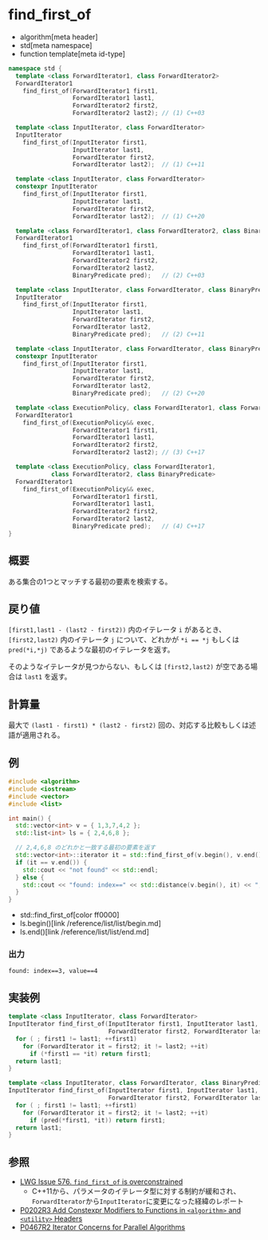 # find_first_of
* algorithm[meta header]
* std[meta namespace]
* function template[meta id-type]

```cpp
namespace std {
  template <class ForwardIterator1, class ForwardIterator2>
  ForwardIterator1
    find_first_of(ForwardIterator1 first1,
                  ForwardIterator1 last1,
                  ForwardIterator2 first2,
                  ForwardIterator2 last2); // (1) C++03

  template <class InputIterator, class ForwardIterator>
  InputIterator
    find_first_of(InputIterator first1,
                  InputIterator last1,
                  ForwardIterator first2,
                  ForwardIterator last2);  // (1) C++11

  template <class InputIterator, class ForwardIterator>
  constexpr InputIterator
    find_first_of(InputIterator first1,
                  InputIterator last1,
                  ForwardIterator first2,
                  ForwardIterator last2);  // (1) C++20

  template <class ForwardIterator1, class ForwardIterator2, class BinaryPredicate>
  ForwardIterator1
    find_first_of(ForwardIterator1 first1,
                  ForwardIterator1 last1,
                  ForwardIterator2 first2,
                  ForwardIterator2 last2,
                  BinaryPredicate pred);   // (2) C++03

  template <class InputIterator, class ForwardIterator, class BinaryPredicate>
  InputIterator
    find_first_of(InputIterator first1,
                  InputIterator last1,
                  ForwardIterator first2,
                  ForwardIterator last2,
                  BinaryPredicate pred);   // (2) C++11

  template <class InputIterator, class ForwardIterator, class BinaryPredicate>
  constexpr InputIterator
    find_first_of(InputIterator first1,
                  InputIterator last1,
                  ForwardIterator first2,
                  ForwardIterator last2,
                  BinaryPredicate pred);   // (2) C++20

  template <class ExecutionPolicy, class ForwardIterator1, class ForwardIterator2>
  ForwardIterator1
    find_first_of(ExecutionPolicy&& exec,
                  ForwardIterator1 first1,
                  ForwardIterator1 last1,
                  ForwardIterator2 first2,
                  ForwardIterator2 last2); // (3) C++17

  template <class ExecutionPolicy, class ForwardIterator1,
            class ForwardIterator2, class BinaryPredicate>
  ForwardIterator1
    find_first_of(ExecutionPolicy&& exec,
                  ForwardIterator1 first1,
                  ForwardIterator1 last1,
                  ForwardIterator2 first2,
                  ForwardIterator2 last2,
                  BinaryPredicate pred);   // (4) C++17
}
```

## 概要
ある集合の1つとマッチする最初の要素を検索する。


## 戻り値
`[first1,last1 - (last2 - first2))` 内のイテレータ `i` があるとき、`[first2,last2)` 内のイテレータ `j` について、どれかが `*i == *j` もしくは `pred(*i,*j)` であるような最初のイテレータを返す。

そのようなイテレータが見つからない、もしくは `[first2,last2)` が空である場合は `last1` を返す。


## 計算量
最大で `(last1 - first1) * (last2 - first2)` 回の、対応する比較もしくは述語が適用される。


## 例
```cpp example
#include <algorithm>
#include <iostream>
#include <vector>
#include <list>

int main() {
  std::vector<int> v = { 1,3,7,4,2 };
  std::list<int> ls = { 2,4,6,8 };

  // 2,4,6,8 のどれかと一致する最初の要素を返す
  std::vector<int>::iterator it = std::find_first_of(v.begin(), v.end(), ls.begin(), ls.end());
  if (it == v.end()) {
    std::cout << "not found" << std::endl;
  } else {
    std::cout << "found: index==" << std::distance(v.begin(), it) << ", value==" << *it << std::endl;
  }
}
```
* std::find_first_of[color ff0000]
* ls.begin()[link /reference/list/list/begin.md]
* ls.end()[link /reference/list/list/end.md]

### 出力
```
found: index==3, value==4
```


## 実装例
```cpp
template <class InputIterator, class ForwardIterator>
InputIterator find_first_of(InputIterator first1, InputIterator last1,
                            ForwardIterator first2, ForwardIterator last2) {
  for ( ; first1 != last1; ++first1)
    for (ForwardIterator it = first2; it != last2; ++it)
      if (*first1 == *it) return first1;
  return last1;
}

template <class InputIterator, class ForwardIterator, class BinaryPredicate>
InputIterator find_first_of(InputIterator first1, InputIterator last1,
                            ForwardIterator first2, ForwardIterator last2, BinaryPredicate pred) {
  for ( ; first1 != last1; ++first1)
    for (ForwardIterator it = first2; it != last2; ++it)
      if (pred(*first1, *it)) return first1;
  return last1;
}
```


## 参照
- [LWG Issue 576. `find_first_of` is overconstrained](http://www.open-std.org/jtc1/sc22/wg21/docs/lwg-defects.html#576)
    - C++11から、パラメータのイテレータ型に対する制約が緩和され、`ForwardIterator`から`InputIterator`に変更になった経緯のレポート
- [P0202R3 Add Constexpr Modifiers to Functions in `<algorithm>` and `<utility>` Headers](http://www.open-std.org/jtc1/sc22/wg21/docs/papers/2017/p0202r3.html)
- [P0467R2 Iterator Concerns for Parallel Algorithms](http://www.open-std.org/jtc1/sc22/wg21/docs/papers/2017/p0467r2.html)
